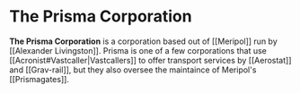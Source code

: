 # The Prisma Corporation
**The Prisma Corporation** is a corporation based out of [[Meripol]] run by [[Alexander Livingston]]. Prisma is one of a few corporations that use [[Acronist#Vastcaller|Vastcallers]] to offer transport services by [[Aerostat]] and [[Grav-rail]], but they also oversee the maintaince of Meripol's [[Prismagates]].